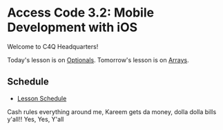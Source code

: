# Access Code 3.2: Mobile Development with iOS

Welcome to C4Q Headquarters!

Today's lesson is on [Optionals](/lessons/optionals). 
Tomorrow's lesson is on [Arrays](/lessons/arrays). 

## Schedule

- [Lesson Schedule](schedule.md)

Cash rules everything around me, Kareem gets da money, dolla dolla bills y'all!!
Yes, Yes, Y'all
